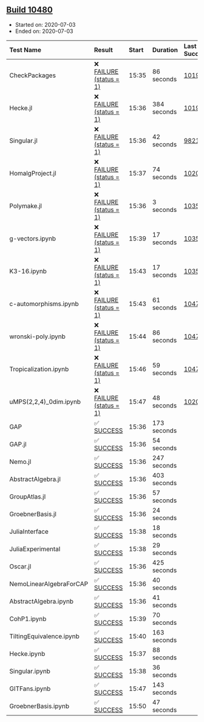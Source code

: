 ## [Build 10480](https://oscarci.mathematik.uni-kl.de/job/oscar/10480/)

* Started on: 2020-07-03
* Ended on: 2020-07-03

| Test Name    | Result | Start | Duration | Last Success | First Failure |
|:-------------|:-------|:------|:---------|:-------------|:--------------|
| CheckPackages | ❌ [FAILURE (status = 1)](https://oscarci.mathematik.uni-kl.de/job/oscar/10480/artifact/logs/build-10480/CheckPackages.log) | 15:35 | 86 seconds | [10197](https://oscarci.mathematik.uni-kl.de/job/oscar/10197/) | [10198](https://oscarci.mathematik.uni-kl.de/job/oscar/10198/) |
| Hecke.jl | ❌ [FAILURE (status = 1)](https://oscarci.mathematik.uni-kl.de/job/oscar/10480/artifact/logs/build-10480/Hecke.jl.log) | 15:36 | 384 seconds | [10197](https://oscarci.mathematik.uni-kl.de/job/oscar/10197/) | [10198](https://oscarci.mathematik.uni-kl.de/job/oscar/10198/) |
| Singular.jl | ❌ [FAILURE (status = 1)](https://oscarci.mathematik.uni-kl.de/job/oscar/10480/artifact/logs/build-10480/Singular.jl.log) | 15:36 | 42 seconds | [9821](https://oscarci.mathematik.uni-kl.de/job/oscar/9821/) | [9822](https://oscarci.mathematik.uni-kl.de/job/oscar/9822/) |
| HomalgProject.jl | ❌ [FAILURE (status = 1)](https://oscarci.mathematik.uni-kl.de/job/oscar/10480/artifact/logs/build-10480/HomalgProject.jl.log) | 15:37 | 74 seconds | [10209](https://oscarci.mathematik.uni-kl.de/job/oscar/10209/) | [10210](https://oscarci.mathematik.uni-kl.de/job/oscar/10210/) |
| Polymake.jl | ❌ [FAILURE (status = 1)](https://oscarci.mathematik.uni-kl.de/job/oscar/10480/artifact/logs/build-10480/Polymake.jl.log) | 15:36 | 3 seconds | [10356](https://oscarci.mathematik.uni-kl.de/job/oscar/10356/) | [10357](https://oscarci.mathematik.uni-kl.de/job/oscar/10357/) |
| g-vectors.ipynb | ❌ [FAILURE (status = 1)](https://oscarci.mathematik.uni-kl.de/job/oscar/10480/artifact/logs/build-10480/g-vectors.ipynb.log) | 15:39 | 17 seconds | [10356](https://oscarci.mathematik.uni-kl.de/job/oscar/10356/) | [10357](https://oscarci.mathematik.uni-kl.de/job/oscar/10357/) |
| K3-16.ipynb | ❌ [FAILURE (status = 1)](https://oscarci.mathematik.uni-kl.de/job/oscar/10480/artifact/logs/build-10480/K3-16.ipynb.log) | 15:43 | 17 seconds | [10356](https://oscarci.mathematik.uni-kl.de/job/oscar/10356/) | [10357](https://oscarci.mathematik.uni-kl.de/job/oscar/10357/) |
| c-automorphisms.ipynb | ❌ [FAILURE (status = 1)](https://oscarci.mathematik.uni-kl.de/job/oscar/10480/artifact/logs/build-10480/c-automorphisms.ipynb.log) | 15:43 | 61 seconds | [10475](https://oscarci.mathematik.uni-kl.de/job/oscar/10475/) | [10476](https://oscarci.mathematik.uni-kl.de/job/oscar/10476/) |
| wronski-poly.ipynb | ❌ [FAILURE (status = 1)](https://oscarci.mathematik.uni-kl.de/job/oscar/10480/artifact/logs/build-10480/wronski-poly.ipynb.log) | 15:44 | 86 seconds | [10479](https://oscarci.mathematik.uni-kl.de/job/oscar/10479/) | [10480](https://oscarci.mathematik.uni-kl.de/job/oscar/10480/) |
| Tropicalization.ipynb | ❌ [FAILURE (status = 1)](https://oscarci.mathematik.uni-kl.de/job/oscar/10480/artifact/logs/build-10480/Tropicalization.ipynb.log) | 15:46 | 59 seconds | [10478](https://oscarci.mathematik.uni-kl.de/job/oscar/10478/) | [10479](https://oscarci.mathematik.uni-kl.de/job/oscar/10479/) |
| uMPS(2,2,4)_0dim.ipynb | ❌ [FAILURE (status = 1)](https://oscarci.mathematik.uni-kl.de/job/oscar/10480/artifact/logs/build-10480/uMPS-2-2-4-_0dim.ipynb.log) | 15:47 | 48 seconds | [10209](https://oscarci.mathematik.uni-kl.de/job/oscar/10209/) | [10210](https://oscarci.mathematik.uni-kl.de/job/oscar/10210/) |
| GAP | ✅ [SUCCESS](https://oscarci.mathematik.uni-kl.de/job/oscar/10480/artifact/logs/build-10480/GAP.log) | 15:36 | 173 seconds |  |  |
| GAP.jl | ✅ [SUCCESS](https://oscarci.mathematik.uni-kl.de/job/oscar/10480/artifact/logs/build-10480/GAP.jl.log) | 15:36 | 54 seconds |  |  |
| Nemo.jl | ✅ [SUCCESS](https://oscarci.mathematik.uni-kl.de/job/oscar/10480/artifact/logs/build-10480/Nemo.jl.log) | 15:36 | 247 seconds |  |  |
| AbstractAlgebra.jl | ✅ [SUCCESS](https://oscarci.mathematik.uni-kl.de/job/oscar/10480/artifact/logs/build-10480/AbstractAlgebra.jl.log) | 15:36 | 403 seconds |  |  |
| GroupAtlas.jl | ✅ [SUCCESS](https://oscarci.mathematik.uni-kl.de/job/oscar/10480/artifact/logs/build-10480/GroupAtlas.jl.log) | 15:36 | 57 seconds |  |  |
| GroebnerBasis.jl | ✅ [SUCCESS](https://oscarci.mathematik.uni-kl.de/job/oscar/10480/artifact/logs/build-10480/GroebnerBasis.jl.log) | 15:36 | 24 seconds |  |  |
| JuliaInterface | ✅ [SUCCESS](https://oscarci.mathematik.uni-kl.de/job/oscar/10480/artifact/logs/build-10480/JuliaInterface.log) | 15:38 | 18 seconds |  |  |
| JuliaExperimental | ✅ [SUCCESS](https://oscarci.mathematik.uni-kl.de/job/oscar/10480/artifact/logs/build-10480/JuliaExperimental.log) | 15:38 | 29 seconds |  |  |
| Oscar.jl | ✅ [SUCCESS](https://oscarci.mathematik.uni-kl.de/job/oscar/10480/artifact/logs/build-10480/Oscar.jl.log) | 15:36 | 425 seconds |  |  |
| NemoLinearAlgebraForCAP | ✅ [SUCCESS](https://oscarci.mathematik.uni-kl.de/job/oscar/10480/artifact/logs/build-10480/NemoLinearAlgebraForCAP.log) | 15:36 | 40 seconds |  |  |
| AbstractAlgebra.ipynb | ✅ [SUCCESS](https://oscarci.mathematik.uni-kl.de/job/oscar/10480/artifact/logs/build-10480/AbstractAlgebra.ipynb.log) | 15:36 | 41 seconds |  |  |
| CohP1.ipynb | ✅ [SUCCESS](https://oscarci.mathematik.uni-kl.de/job/oscar/10480/artifact/logs/build-10480/CohP1.ipynb.log) | 15:39 | 70 seconds |  |  |
| TiltingEquivalence.ipynb | ✅ [SUCCESS](https://oscarci.mathematik.uni-kl.de/job/oscar/10480/artifact/logs/build-10480/TiltingEquivalence.ipynb.log) | 15:40 | 163 seconds |  |  |
| Hecke.ipynb | ✅ [SUCCESS](https://oscarci.mathematik.uni-kl.de/job/oscar/10480/artifact/logs/build-10480/Hecke.ipynb.log) | 15:37 | 88 seconds |  |  |
| Singular.ipynb | ✅ [SUCCESS](https://oscarci.mathematik.uni-kl.de/job/oscar/10480/artifact/logs/build-10480/Singular.ipynb.log) | 15:38 | 36 seconds |  |  |
| GITFans.ipynb | ✅ [SUCCESS](https://oscarci.mathematik.uni-kl.de/job/oscar/10480/artifact/logs/build-10480/GITFans.ipynb.log) | 15:47 | 143 seconds |  |  |
| GroebnerBasis.ipynb | ✅ [SUCCESS](https://oscarci.mathematik.uni-kl.de/job/oscar/10480/artifact/logs/build-10480/GroebnerBasis.ipynb.log) | 15:50 | 47 seconds |  |  |
